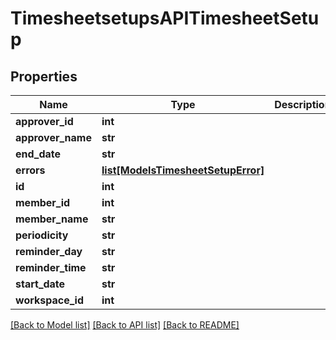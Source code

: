 # TimesheetsetupsAPITimesheetSetup

## Properties

Name | Type | Description | Notes
------------ | ------------- | ------------- | -------------
**approver_id** | **int** |  | [optional] 
**approver_name** | **str** |  | [optional] 
**end_date** | **str** |  | [optional] 
**errors** | [**list[ModelsTimesheetSetupError]**](ModelsTimesheetSetupError.md) |  | [optional] 
**id** | **int** |  | [optional] 
**member_id** | **int** |  | [optional] 
**member_name** | **str** |  | [optional] 
**periodicity** | **str** |  | [optional] 
**reminder_day** | **str** |  | [optional] 
**reminder_time** | **str** |  | [optional] 
**start_date** | **str** |  | [optional] 
**workspace_id** | **int** |  | [optional] 

[[Back to Model list]](../README.md#documentation-for-models) [[Back to API list]](../README.md#documentation-for-api-endpoints) [[Back to README]](../README.md)



